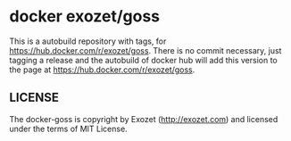 # docker exozet/goss

This is a autobuild repository with tags, for https://hub.docker.com/r/exozet/goss. There is no commit necessary, just tagging a release and the autobuild of docker hub will add this version to the page at https://hub.docker.com/r/exozet/goss.

## LICENSE

The docker-goss is copyright by Exozet (http://exozet.com) and licensed under the terms of MIT License.
